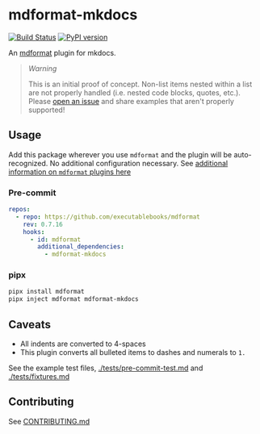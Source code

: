# mdformat-mkdocs

[![Build Status][ci-badge]][ci-link] [![PyPI version][pypi-badge]][pypi-link]

<!-- [![codecov.io][cov-badge]][cov-link]
[cov-badge]: https://codecov.io/gh/executablebooks/mdformat-mkdocs/branch/main/graph/badge.svg
[cov-link]: https://codecov.io/gh/executablebooks/mdformat-mkdocs
 -->

An [mdformat](https://github.com/executablebooks/mdformat) plugin for mkdocs.

> *Warning*
>
> This is an initial proof of concept. Non-list items nested within a list are not properly handled (i.e. nested code blocks, quotes, etc.). Please [open an issue](https://github.com/KyleKing/mdformat-mkdocs/issues/new) and share examples that aren't properly supported!

## Usage

Add this package wherever you use `mdformat` and the plugin will be auto-recognized. No additional configuration necessary. See [additional information on `mdformat` plugins here](https://mdformat.readthedocs.io/en/stable/users/plugins.html)

### Pre-commit

```yaml
repos:
  - repo: https://github.com/executablebooks/mdformat
    rev: 0.7.16
    hooks:
      - id: mdformat
        additional_dependencies:
          - mdformat-mkdocs
```

### pipx

```sh
pipx install mdformat
pipx inject mdformat mdformat-mkdocs
```

## Caveats

- All indents are converted to 4-spaces
- This plugin converts all bulleted items to dashes and numerals to `1.`

See the example test files, [./tests/pre-commit-test.md](https://raw.githubusercontent.com/KyleKing/mdformat-mkdocs/main/tests/pre-commit-test.md) and [./tests/fixtures.md](https://raw.githubusercontent.com/KyleKing/mdformat-mkdocs/main/tests/fixtures.md)

## Contributing

See [CONTRIBUTING.md](https://github.com/KyleKing/mdformat-mkdocs/blob/main/CONTRIBUTING.md)

[ci-badge]: https://github.com/executablebooks/mdformat-mkdocs/workflows/CI/badge.svg?branch=main
[ci-link]: https://github.com/executablebooks/mdformat/actions?query=workflow%3ACI+branch%3Amain+event%3Apush
[pypi-badge]: https://img.shields.io/pypi/v/mdformat-mkdocs.svg
[pypi-link]: https://pypi.org/project/mdformat-mkdocs
